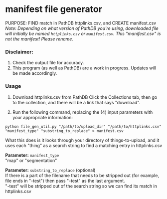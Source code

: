 # manifest file generator
PURPOSE: FIND match in PathDB httplinks.csv, and CREATE manifest.csv<br>
*Note: Depending on what version of PathDB you're using, downloaded file will initially be named `httplinks.csv` or `manifest.csv`.  This "manifest.csv" is not the manifest!  Please rename.*

### Disclaimer: 
1.  Check the output file for accuracy.
2.  This program (as well as PathDB) are a work in progress. Updates will be made accordingly.

### Usage
1) Download httplinks.csv from PathDB
Click the Collections tab, then go to the collection, and there will be a link that says "download".

2) Run the following command, replacing the (4) input parameters with your appropriate information:

```
python file_gen_util.py "/path/to/upload_dir" "/path/to/httplinks.csv" "manifest_type" "substring_to_replace" > manifest.csv
```

What this does is it looks through your directory of things-to-upload, and it uses each "thing" as a search string to find a matching entry in httplinks.csv

**Parameter:** `manifest_type` <br>
"map" or "segmentation"

**Parameter:** `substring_to_replace` (optional)<br>
If there is a part of the filename that needs to be stripped out (for example, file ends in "-test") then pass "-test" as the last argument.<br>
"-test" will be stripped out of the search string so we can find its match in httplinks.csv
